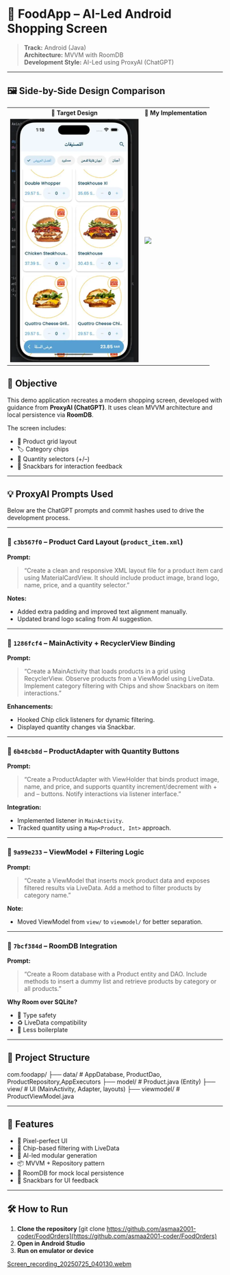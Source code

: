 # 🍔 FoodApp – AI-Led Android Shopping Screen

> **Track:** Android (Java)  
> **Architecture:** MVVM with RoomDB  
> **Development Style:** AI-Led using ProxyAI (ChatGPT)

---

## 🖼️ Side-by-Side Design Comparison

<table>
  <tr>
    <th>🎯 Target Design</th>
    <th>🧪 My Implementation</th>
  </tr>
  <tr>
    <td>
      <img src="https://github.com/asmaa2001-coder/FoodOrders/blob/master/app/src/main/java/com/foodapp/screenshots/design_screen.png" width="300" />
    </td>
    <td>
      <img src="https://github.com/user-attachments/assets/bdfa0da1-4dfb-4207-9fde-513b58a84e66" width="300" />
    </td>
  </tr>
</table>

## 🎯 Objective

This demo application recreates a modern shopping screen, developed with guidance from **ProxyAI (ChatGPT)**. It uses clean MVVM architecture and local persistence via **RoomDB**.

The screen includes:
- 🧱 Product grid layout
- 🏷️ Category chips
- 🔢 Quantity selectors (+/–)
- 🍫 Snackbars for interaction feedback

---

## 💡 ProxyAI Prompts Used

Below are the ChatGPT prompts and commit hashes used to drive the development process.

---

### 🔹 `c3b567f0` – Product Card Layout (`product_item.xml`)

**Prompt:**  
> “Create a clean and responsive XML layout file for a product item card using MaterialCardView. It should include product image, brand logo, name, price, and a quantity selector.”

**Notes:**  
- Added extra padding and improved text alignment manually.
- Updated brand logo scaling from AI suggestion.

---

### 🔹 `1286fcf4` – MainActivity + RecyclerView Binding

**Prompt:**  
> “Create a MainActivity that loads products in a grid using RecyclerView. Observe products from a ViewModel using LiveData. Implement category filtering with Chips and show Snackbars on item interactions.”

**Enhancements:**  
- Hooked Chip click listeners for dynamic filtering.
- Displayed quantity changes via Snackbar.

---

### 🔹 `6b48cb8d` – ProductAdapter with Quantity Buttons

**Prompt:**  
> “Create a ProductAdapter with ViewHolder that binds product image, name, and price, and supports quantity increment/decrement with + and – buttons. Notify interactions via listener interface.”

**Integration:**  
- Implemented listener in `MainActivity`.
- Tracked quantity using a `Map<Product, Int>` approach.

---

### 🔹 `9a99e233` – ViewModel + Filtering Logic

**Prompt:**  
> “Create a ViewModel that inserts mock product data and exposes filtered results via LiveData. Add a method to filter products by category name.”

**Note:**  
- Moved ViewModel from `view/` to `viewmodel/` for better separation.

---

### 🔹 `7bcf384d` – RoomDB Integration

**Prompt:**  
> “Create a Room database with a Product entity and DAO. Include methods to insert a dummy list and retrieve products by category or all products.”

**Why Room over SQLite?**  
- 🔐 Type safety  
- ♻️ LiveData compatibility  
- 🧼 Less boilerplate

---

## 🧱 Project Structure

com.foodapp/
├── data/ # AppDatabase, ProductDao, ProductRepository,AppExecutors
├── model/ # Product.java (Entity)
├── view/ # UI (MainActivity, Adapter, layouts)
├── viewmodel/ # ProductViewModel.java


---

## 🚀 Features

- 💅 Pixel-perfect UI
- 🔄 Chip-based filtering with LiveData
- 🧠 AI-led modular generation
- 📦 MVVM + Repository pattern
- 🔗 RoomDB for mock local persistence
- 📣 Snackbars for UI feedback

---

## 🛠️ How to Run

1. **Clone the repository**
   [git clone https://github.com/asmaa2001-coder/FoodOrders](https://github.com/asmaa2001-coder/FoodOrders)
2. **Open in Android Studio**
3. **Run on emulator or device**

[Screen_recording_20250725_040130.webm](https://github.com/user-attachments/assets/4240539f-1f75-466b-8a77-a64f2319ea5c)

